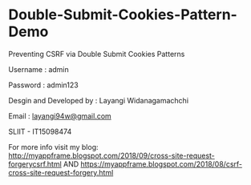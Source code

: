 # Double-Submit-Cookies-Pattern-Demo
Preventing CSRF via Double Submit Cookies Patterns


Username : admin

Password : admin123

Desgin and Developed by : Layangi Widanagamachchi

Email : layangi94w@gmail.com

SLIIT - IT15098474

For more info visit my blog: http://myappframe.blogspot.com/2018/09/cross-site-request-forgerycsrf.html AND
https://myappframe.blogspot.com/2018/08/csrf-cross-site-request-forgery.html
